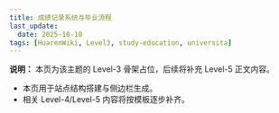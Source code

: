 ```yaml
---
title: 成绩记录系统与毕业流程
last_update:
  date: 2025-10-10
tags: [HuarenWiki, Level3, study-education, universita]
---
```

**说明：** 本页为该主题的 Level-3 骨架占位，后续将补充 Level-5 正文内容。

- 本页用于站点结构搭建与侧边栏生成。
- 相关 Level-4/Level-5 内容将按模板逐步补齐。
